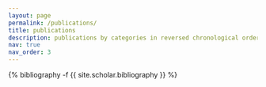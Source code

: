 ```yaml
---
layout: page
permalink: /publications/
title: publications
description: publications by categories in reversed chronological order.
nav: true
nav_order: 3
---
```

<!-- _pages/publications.md -->
<div class="publications">

{% bibliography -f {{ site.scholar.bibliography }} %}

</div>
